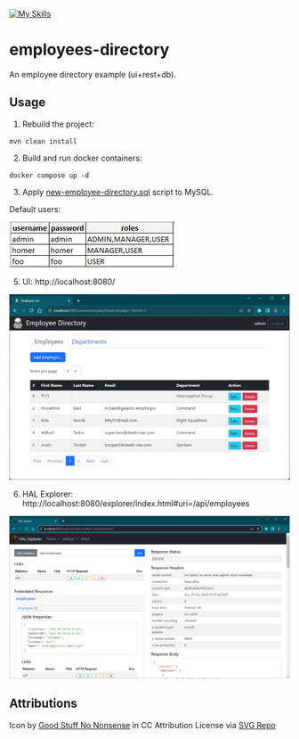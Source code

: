 [![My Skills](https://skillicons.dev/icons?i=java,spring,hibernate,mysql,html,bootstrap,docker&theme=light)](https://skillicons.dev)
# employees-directory

An employee directory example (ui+rest+db).

## Usage

1. Rebuild the project:
```
mvn clean install
```
2. Build and run docker containers:
```
docker compose up -d
```
3. Apply [new-employee-directory.sql](./new-employee-directory.sql) script to MySQL.

Default users:

![users](/src/main/resources/static/images/users.jpg?raw=true)

5. UI: http://localhost:8080/

![screenshot](/src/main/resources/static/images/screenshot.jpg?raw=true)

6. HAL Explorer: http://localhost:8080/explorer/index.html#uri=/api/employees

![screenshot2](/src/main/resources/static/images/screenshot2.jpg?raw=true)

## Attributions

Icon by <a href="https://goodstuffnononsense.com/hand-drawn-icons/space-icons/?ref=svgrepo.com" target="_blank">Good Stuff No Nonsense</a> in CC Attribution License via <a href="https://www.svgrepo.com/" target="_blank">SVG Repo</a>
